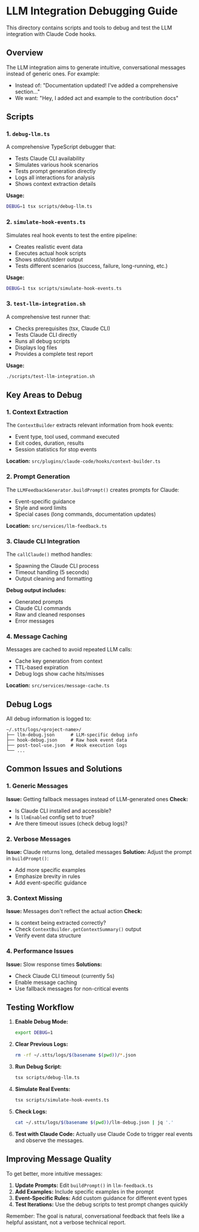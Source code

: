 # LLM Integration Debugging Guide

This directory contains scripts and tools to debug and test the LLM integration with Claude Code hooks.

## Overview

The LLM integration aims to generate intuitive, conversational messages instead of generic ones. For example:

- Instead of: "Documentation updated! I've added a comprehensive section..."
- We want: "Hey, I added act and example to the contribution docs"

## Scripts

### 1. `debug-llm.ts`

A comprehensive TypeScript debugger that:

- Tests Claude CLI availability
- Simulates various hook scenarios
- Tests prompt generation directly
- Logs all interactions for analysis
- Shows context extraction details

**Usage:**

```bash
DEBUG=1 tsx scripts/debug-llm.ts
```

### 2. `simulate-hook-events.ts`

Simulates real hook events to test the entire pipeline:

- Creates realistic event data
- Executes actual hook scripts
- Shows stdout/stderr output
- Tests different scenarios (success, failure, long-running, etc.)

**Usage:**

```bash
DEBUG=1 tsx scripts/simulate-hook-events.ts
```

### 3. `test-llm-integration.sh`

A comprehensive test runner that:

- Checks prerequisites (tsx, Claude CLI)
- Tests Claude CLI directly
- Runs all debug scripts
- Displays log files
- Provides a complete test report

**Usage:**

```bash
./scripts/test-llm-integration.sh
```

## Key Areas to Debug

### 1. Context Extraction

The `ContextBuilder` extracts relevant information from hook events:

- Event type, tool used, command executed
- Exit codes, duration, results
- Session statistics for stop events

**Location:** `src/plugins/claude-code/hooks/context-builder.ts`

### 2. Prompt Generation

The `LLMFeedbackGenerator.buildPrompt()` creates prompts for Claude:

- Event-specific guidance
- Style and word limits
- Special cases (long commands, documentation updates)

**Location:** `src/services/llm-feedback.ts`

### 3. Claude CLI Integration

The `callClaude()` method handles:

- Spawning the Claude CLI process
- Timeout handling (5 seconds)
- Output cleaning and formatting

**Debug output includes:**

- Generated prompts
- Claude CLI commands
- Raw and cleaned responses
- Error messages

### 4. Message Caching

Messages are cached to avoid repeated LLM calls:

- Cache key generation from context
- TTL-based expiration
- Debug logs show cache hits/misses

**Location:** `src/services/message-cache.ts`

## Debug Logs

All debug information is logged to:

```
~/.stts/logs/<project-name>/
├── llm-debug.json      # LLM-specific debug info
├── hook-debug.json     # Raw hook event data
├── post-tool-use.json  # Hook execution logs
└── ...
```

## Common Issues and Solutions

### 1. Generic Messages

**Issue:** Getting fallback messages instead of LLM-generated ones
**Check:**

- Is Claude CLI installed and accessible?
- Is `llmEnabled` config set to true?
- Are there timeout issues (check debug logs)?

### 2. Verbose Messages

**Issue:** Claude returns long, detailed messages
**Solution:** Adjust the prompt in `buildPrompt()`:

- Add more specific examples
- Emphasize brevity in rules
- Add event-specific guidance

### 3. Context Missing

**Issue:** Messages don't reflect the actual action
**Check:**

- Is context being extracted correctly?
- Check `ContextBuilder.getContextSummary()` output
- Verify event data structure

### 4. Performance Issues

**Issue:** Slow response times
**Solutions:**

- Check Claude CLI timeout (currently 5s)
- Enable message caching
- Use fallback messages for non-critical events

## Testing Workflow

1. **Enable Debug Mode:**

   ```bash
   export DEBUG=1
   ```

2. **Clear Previous Logs:**

   ```bash
   rm -rf ~/.stts/logs/$(basename $(pwd))/*.json
   ```

3. **Run Debug Script:**

   ```bash
   tsx scripts/debug-llm.ts
   ```

4. **Simulate Real Events:**

   ```bash
   tsx scripts/simulate-hook-events.ts
   ```

5. **Check Logs:**

   ```bash
   cat ~/.stts/logs/$(basename $(pwd))/llm-debug.json | jq '.'
   ```

6. **Test with Claude Code:**
   Actually use Claude Code to trigger real events and observe the messages.

## Improving Message Quality

To get better, more intuitive messages:

1. **Update Prompts:** Edit `buildPrompt()` in `llm-feedback.ts`
2. **Add Examples:** Include specific examples in the prompt
3. **Event-Specific Rules:** Add custom guidance for different event types
4. **Test Iterations:** Use the debug scripts to test prompt changes quickly

Remember: The goal is natural, conversational feedback that feels like a helpful assistant, not a verbose technical report.
